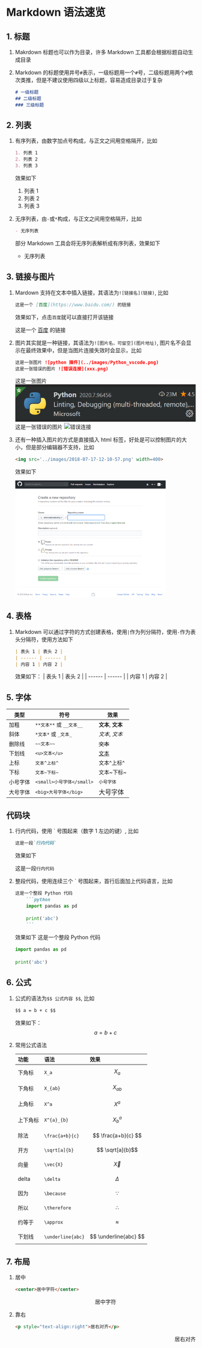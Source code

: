 # Markdown 语法速览

## 1. 标题

1. Makrdown 标题也可以作为目录，许多 Markdown 工具都会根据标题自动生成目录
2. Markdown 的标题使用井号`#`表示，一级标题用一个`#`号，二级标题用两个`#`依次类推，但是不建议使用四级以上标题，容易造成目录过于复杂

    ```md
    # 一级标题
    ## 二级标题
    ### 三级标题
    ```

## 2. 列表

1. 有序列表，由数字加点号构成，与正文之间用空格隔开，比如

    ```md
    1. 列表 1
    2. 列表 2
    3. 列表 3
    ```

    效果如下

    1. 列表 1
    2. 列表 2
    3. 列表 3

2. 无序列表，由`-`或`*`构成，与正文之间用空格隔开，比如

    ```md
    - 无序列表
    ```

    部分 Markdown 工具会将无序列表解析成有序列表，效果如下

    - 无序列表

## 3. 链接与图片

1. Mardown 支持在文本中插入链接，其语法为`![链接名](链接)`, 比如

    ```markdown
    这是一个 [百度](https://www.baidu.com/) 的链接
    ```

    效果如下，点击`百度`就可以直接打开该链接

    这是一个 [百度](https://www.baidu.com/) 的链接

2. 图片其实就是一种链接，其语法为`![图片名，可留空](图片地址)`, 图片名不会显示在最终效果中，但是当图片连接失效时会显示，比如

    ```markdown
    这是一张图片 ![python 插件](../images/Python_vscode.png)
    这是一张错误的图片 ![错误连接](xxx.png)
    ```

    这是一张图片 ![python 插件](../images/Python_vscode.png)
    这是一张错误的图片 ![错误连接](xxx.png)

3. 还有一种插入图片的方式是直接插入 html 标签，好处是可以控制图片的大小，但是部分编辑器不支持，比如

    ```markdown
    <img src='../images/2018-07-17-12-10-57.png' width=400>
    ```

    效果如下

    <img src='../images/2018-07-17-12-10-57.png' width=400>

## 4. 表格

1. Markdown 可以通过字符的方式创建表格，使用`|`作为列分隔符，使用`-`作为表头分隔符，使用方法如下

    ```markdown
    | 表头 1 | 表头 2 |
    | ------ | ------ |
    | 内容 1 | 内容 2 |
    ```

    效果如下：
    | 表头 1 | 表头 2 |
    | ------ | ------ |
    | 内容 1 | 内容 2 |

## 5. 字体

| 类型     | 符号                      | 效果                    |
| -------- | ------------------------- | ----------------------- |
| 加粗     | `**文本**` 或 `__文本__`  | **文本**, __文本__      |
| 斜体     | `*文本*` 或 `_文本_`      | *文本*, _文本_          |
| 删除线   | `~~文本~~`                | ~~文本~~                |
| 下划线   | `<u>文本</u>`             | <u>文本</u>             |
| 上标     | `文本^上标^`              | 文本^上标^              |
| 下标     | `文本~下标~`              | 文本~下标~              |
| 小号字体 | `<small>小号字体</small>` | <small>小号字体</small> |
| 大号字体 | `<big>大号字体</big>`     | <big>大号字体</big>     |

## 代码块

1. 行内代码，使用 ` 号围起来（数字 1 左边的键）, 比如

    ```markdown
    这是一段`行内代码`
    ```

    效果如下

    这是一段`行内代码`

2. 整段代码，使用连续三个 ` 号围起来，首行后面加上代码语言，比如

    ```markdown
    这是一个整段 Python 代码
        ```python
        import pandas as pd
        
        print('abc')
        ```
    ```

    效果如下
    这是一个整段 Python 代码

    ```python
    import pandas as pd
    
    print('abc')
    ```

## 6. 公式

1. 公式的语法为`$$ 公式内容 $$`, 比如

    ```markdown
    $$ a = b + c $$
    ```

    效果如下：
    $$ a = b + c $$

2. 常用公式语法

    | 功能     | 语法              | 效果                  |
    | -------- | ----------------- | --------------------- |
    | 下角标   | `X_a`             | $$ X_a $$             |
    | 下角标   | `X_{ab}`          | $$ X_{ab} $$          |
    | 上角标   | `X^a`             | $$ X^a $$             |
    | 上下角标 | `X^{a}_{b}`       | $$ X^{a}_{b} $$       |
    | 除法     | `\frac{a+b}{c}`   | $$ \frac{a+b}{c} $$   |
    | 开方     | `\sqrt[a]{b}`     | $$ \sqrt[a]{b}$$      |
    | 向量     | `\vec{X}`         | $$ \vec{X} $$         |
    | delta    | `\delta`          | $$ \Delta $$          |
    | 因为     | `\because`        | $$ \because $$        |
    | 所以     | `\therefore`      | $$ \therefore $$      |
    | 约等于   | `\approx`         | $$ \approx $$         |
    | 下划线   | `\underline{abc}` | $$ \underline{abc} $$ |

## 7. 布局

1. 居中

    ```markdown
    <center>居中字符</center>
    ```

    <center>居中字符</center>

2. 靠右

    ```markdown
    <p style="text-align:right">居右对齐</p>
    ```

    <p style="text-align:right">居右对齐</p>
